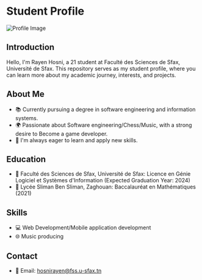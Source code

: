 # Student Profile

![Profile Image](https://github.com/HosniRayen/HosniRayen/assets/149911059/1707ed5f-41c2-40cf-894d-7b94fd3ee109)

## Introduction
Hello, I'm Rayen Hosni, a 21 student at Faculté des Sciences de Sfax, Université de Sfax. This repository serves as my student profile, where you can learn more about my academic journey, interests, and projects.

## About Me
- 📚 Currently pursuing a degree in software engineering and information systems.
- 🌍 Passionate about Software engineering/Chess/Music, with a strong desire to Become a game developer.
- 🎯 I'm always eager to learn and apply new skills.

## Education
- 🏫 Faculté des Sciences de Sfax, Université de Sfax: Licence en Génie Logiciel et Systèmes d'Information (Expected Graduation Year: 2024)
- 🏫 Lycée Sliman Ben Sliman, Zaghouan: Baccalauréat en Mathématiques (2021)

## Skills
- 💻 Web Development/Mobile application development
- 🌐 Music producing

## Contact
- 📧 Email: hosnirayen@fss.u-sfax.tn
